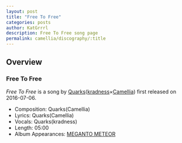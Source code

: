 ```yaml
---
layout: post
title: "Free To Free"
categories: posts
author: KatGrrrl
description: Free To Free song page
permalink: camellia/discography/:title
---
```


## Overview

### Free To Free

*Free To Free* is a song by [Quarks](#)([kradness](#)×[Camellia](/camellia)) first released on 2016-07-06.

* Composition: Quarks(Camellia)
* Lyrics: Quarks(Camellia)
* Vocals: Quarks(kradness)
* Length: 05:00
* Album Appearances: [MEGANTO METEOR](/camellia/albums/MEGANTO-METEOR)
